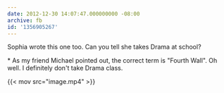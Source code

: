 ```yaml
---
date: 2012-12-30 14:07:47.000000000 -08:00
archive: fb
id: '1356905267'
---
```


Sophia wrote this one too. Can you tell she takes Drama at school?

\* As my friend Michael pointed out, the correct term is "Fourth Wall". Oh well. I definitely don't take Drama class.

{{< mov src="image.mp4" >}}
